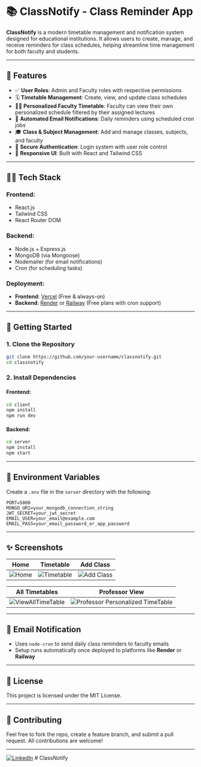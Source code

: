 # 📚 ClassNotify - Class Reminder App

**ClassNotify** is a modern timetable management and notification system designed for educational institutions. It allows users to create, manage, and receive reminders for class schedules, helping streamline time management for both faculty and students.


---

## 🔔 Features

- ✅ **User Roles**: Admin and Faculty roles with respective permissions
- 🗓️ **Timetable Management**: Create, view, and update class schedules
- 👨‍🏫 **Personalized Faculty Timetable**: Faculty can view their own personalized schedule filtered by their assigned lectures  
- 📩 **Automated Email Notifications**: Daily reminders using scheduled cron jobs
- 🎓 **Class & Subject Management**: Add and manage classes, subjects, and faculty
- 🔐 **Secure Authentication**: Login system with user role control
- 🎨 **Responsive UI**: Built with React and Tailwind CSS

---

## 🧑‍💻 Tech Stack

### Frontend:
- React.js
- Tailwind CSS
- React Router DOM

### Backend:
- Node.js + Express.js
- MongoDB (via Mongoose)
- Nodemailer (for email notifications)
- Cron (for scheduling tasks)

### Deployment:
- **Frontend**: [Vercel](https://vercel.com/) (Free & always-on)
- **Backend**: [Render](https://render.com/) or [Railway](https://railway.app/) (Free plans with cron support)

---

## 🚀 Getting Started

### 1. Clone the Repository

```bash
git clone https://github.com/your-username/classnotify.git
cd classnotify
```

### 2. Install Dependencies

#### Frontend:

```bash
cd client
npm install
npm run dev
```

#### Backend:

```bash
cd server
npm install
npm start
```

---

## 🔧 Environment Variables

Create a `.env` file in the `server` directory with the following:

```env
PORT=5000
MONGO_URI=your_mongodb_connection_string
JWT_SECRET=your_jwt_secret
EMAIL_USER=your_email@example.com
EMAIL_PASS=your_email_password_or_app_password
```

---

## ✨ Screenshots

| Home | Timetable | Add Class |
|------|-----------|-----------|
| ![Home](https://github.com/user-attachments/assets/2aa6e119-7f6f-4c2d-afc3-ed7b2f985a1c) | ![Timetable](https://github.com/user-attachments/assets/82e34c93-b684-413d-876f-16408b0dd9e5) | ![Add Class](https://github.com/user-attachments/assets/9c81192c-7862-47f3-9206-4f439699bbac) |

| All Timetables | Professor View |
|----------------|----------------|
| ![ViewAllTimeTable](https://github.com/user-attachments/assets/d8693287-f213-441c-9ea6-518be3f0cc16) | ![Professor Personalized TimeTable](https://github.com/user-attachments/assets/482b3ca9-f7c9-40c7-9e63-76381279e8e2) |


---

## 📩 Email Notification

- Uses `node-cron` to send daily class reminders to faculty emails
- Setup runs automatically once deployed to platforms like **Render** or **Railway**

---

## 📄 License

This project is licensed under the MIT License.

---

## 🙌 Contributing

Feel free to fork the repo, create a feature branch, and submit a pull request. All contributions are welcome!

---

[![LinkedIn](https://img.shields.io/badge/Subodh_Kangale-LinkedIn-blue?style=flat&logo=linkedin)](https://www.linkedin.com/in/subodh-kangale)
#   C l a s s N o t i f y  
 